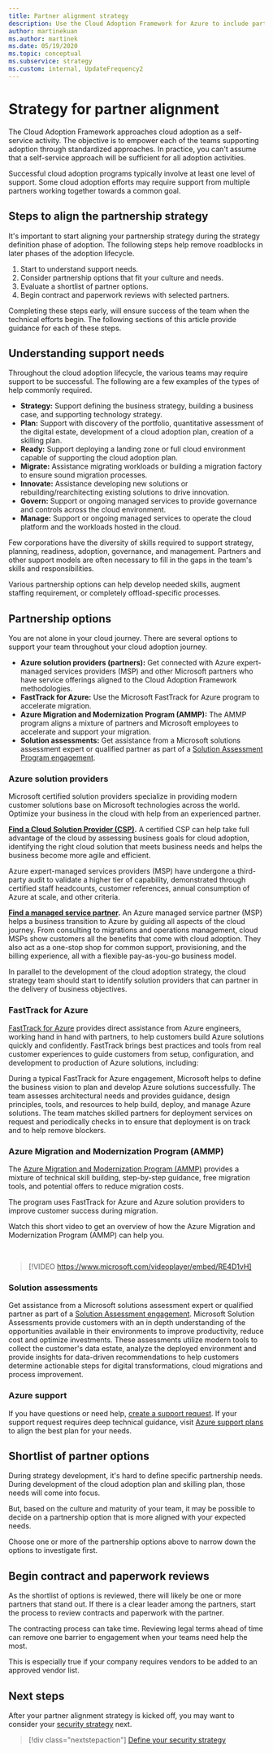 ```yaml
---
title: Partner alignment strategy
description: Use the Cloud Adoption Framework for Azure to include partner alignment in your strategy
author: martinekuan
ms.author: martinek
ms.date: 05/19/2020
ms.topic: conceptual
ms.subservice: strategy
ms.custom: internal, UpdateFrequency2
---
```


# Strategy for partner alignment

The Cloud Adoption Framework approaches cloud adoption as a self-service activity. The objective is to empower each of the teams supporting adoption through standardized approaches. In practice, you can't assume that a self-service approach will be sufficient for all adoption activities.

Successful cloud adoption programs typically involve at least one level of support. Some cloud adoption efforts may require support from multiple partners working together towards a common goal.

## Steps to align the partnership strategy

It's important to start aligning your partnership strategy during the strategy definition phase of adoption. The following steps help remove roadblocks in later phases of the adoption lifecycle.

1. Start to understand support needs.
1. Consider partnership options that fit your culture and needs.
1. Evaluate a shortlist of partner options.
1. Begin contract and paperwork reviews with selected partners.

Completing these steps early, will ensure success of the team when the technical efforts begin. The following sections of this article provide guidance for each of these steps.

## Understanding support needs

Throughout the cloud adoption lifecycle, the various teams may require support to be successful. The following are a few examples of the types of help commonly required.

- **Strategy:** Support defining the business strategy, building a business case, and supporting technology strategy.
- **Plan:** Support with discovery of the portfolio, quantitative assessment of the digital estate, development of a cloud adoption plan, creation of a skilling plan.
- **Ready:** Support deploying a landing zone or full cloud environment capable of supporting the cloud adoption plan.
- **Migrate:** Assistance migrating workloads or building a migration factory to ensure sound migration processes.
- **Innovate:** Assistance developing new solutions or rebuilding/rearchitecting existing solutions to drive innovation.
- **Govern:** Support or ongoing managed services to provide governance and controls across the cloud environment.
- **Manage:** Support or ongoing managed services to operate the cloud platform and the workloads hosted in the cloud.

Few corporations have the diversity of skills required to support strategy, planning, readiness, adoption, governance, and management. Partners and other support models are often necessary to fill in the gaps in the team's skills and responsibilities.

Various partnership options can help develop needed skills, augment staffing requirement, or completely offload-specific processes.

## Partnership options

You are not alone in your cloud journey. There are several options to support your team throughout your cloud adoption journey.

- **Azure solution providers (partners):** Get connected with Azure expert-managed services providers (MSP) and other Microsoft partners who have service offerings aligned to the Cloud Adoption Framework methodologies.
- **FastTrack for Azure:** Use the Microsoft FastTrack for Azure program to accelerate migration.
- **Azure Migration and Modernization Program (AMMP):** The AMMP program aligns a mixture of partners and Microsoft employees to accelerate and support your migration.
- **Solution assessments:** Get assistance from a Microsoft solutions assessment expert or qualified partner as part of a [Solution Assessment Program engagement](https://www.microsoft.com/solutionassessments).

### Azure solution providers

Microsoft certified solution providers specialize in providing modern customer solutions base on Microsoft technologies across the world. Optimize your business in the cloud with help from an experienced partner.

**[Find a Cloud Solution Provider (CSP)](https://www.microsoft.com/solution-providers/home).** A certified CSP can help take full advantage of the cloud by assessing business goals for cloud adoption, identifying the right cloud solution that meets business needs and helps the business become more agile and efficient.

Azure expert-managed services providers (MSP) have undergone a third-party audit to validate a higher tier of capability, demonstrated through certified staff headcounts, customer references, annual consumption of Azure at scale, and other criteria.

**[Find a managed service partner](https://www.microsoft.com/solution-providers/search?cacheid=16a3b49b-fef2-449d-bdf0-628008114cca).** An Azure managed service partner (MSP) helps a business transition to Azure by guiding all aspects of the cloud journey. From consulting to migrations and operations management, cloud MSPs show customers all the benefits that come with cloud adoption. They also act as a one-stop shop for common support, provisioning, and the billing experience, all with a flexible pay-as-you-go business model.

In parallel to the development of the cloud adoption strategy, the cloud strategy team should start to identify solution providers that can partner in the delivery of business objectives.

### FastTrack for Azure

[FastTrack for Azure](https://azure.microsoft.com/programs/azure-fasttrack/) provides direct assistance from Azure engineers, working hand in hand with partners, to help customers build Azure solutions quickly and confidently. FastTrack brings best practices and tools from real customer experiences to guide customers from setup, configuration, and development to production of Azure solutions, including:

During a typical FastTrack for Azure engagement, Microsoft helps to define the business vision to plan and develop Azure solutions successfully. The team assesses architectural needs and provides guidance, design principles, tools, and resources to help build, deploy, and manage Azure solutions. The team matches skilled partners for deployment services on request and periodically checks in to ensure that deployment is on track and to help remove blockers.

### Azure Migration and Modernization Program (AMMP)

The [Azure Migration and Modernization Program (AMMP)](https://azure.microsoft.com/migration/migration-modernization-program/) provides a mixture of technical skill building, step-by-step guidance, free migration tools, and potential offers to reduce migration costs.

The program uses FastTrack for Azure and Azure solution providers to improve customer success during migration.

Watch this short video to get an overview of how the Azure Migration and Modernization Program (AMMP) can help you.

<!-- markdownlint-disable MD034 -->

<br/>

> [!VIDEO https://www.microsoft.com/videoplayer/embed/RE4D1vH]

<!-- markdownlint-enable MD034 -->

### Solution assessments

Get assistance from a Microsoft solutions assessment expert or qualified partner as part of a [Solution Assessment engagement](https://www.microsoft.com/solutionassessments). Microsoft Solution Assessments provide customers with an in depth understanding of the opportunities available in their environments to improve productivity, reduce cost and optimize investments.  These assessments utilize modern tools to collect the customer's data estate, analyze the deployed environment and provide insights for data-driven recommendations to help customers determine actionable steps for digital transformations, cloud migrations and process improvement.

### Azure support

If you have questions or need help, [create a support request](https://portal.azure.com/#blade/microsoft_azure_support/helpandsupportblade/newsupportrequest). If your support request requires deep technical guidance, visit [Azure support plans](https://azure.microsoft.com/support/plans/) to align the best plan for your needs.

## Shortlist of partner options

During strategy development, it's hard to define specific partnership needs. During development of the cloud adoption plan and skilling plan, those needs will come into focus.

But, based on the culture and maturity of your team, it may be possible to decide on a partnership option that is more aligned with your expected needs.

Choose one or more of the partnership options above to narrow down the options to investigate first.

## Begin contract and paperwork reviews

As the shortlist of options is reviewed, there will likely be one or more partners that stand out. If there is a clear leader among the partners, start the process to review contracts and paperwork with the partner.

The contracting process can take time. Reviewing legal terms ahead of time can remove one barrier to engagement when your teams need help the most.

This is especially true if your company requires vendors to be added to an approved vendor list.

## Next steps

After your partner alignment strategy is kicked off, you may want to consider your [security strategy](./define-security-strategy.md) next.

> [!div class="nextstepaction"]
> [Define your security strategy](./define-security-strategy.md)
